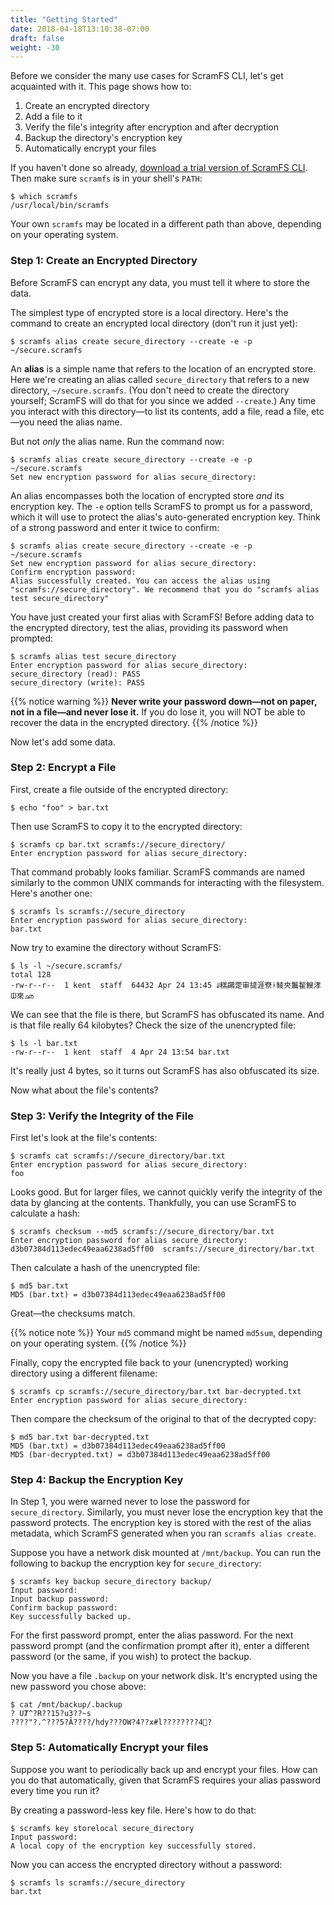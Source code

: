 ```yaml
---
title: "Getting Started"
date: 2018-04-18T13:10:38-07:00
draft: false
weight: -30
---
```


Before we consider the many use cases for ScramFS CLI, let's get acquainted with it. This page shows how to:

1. Create an encrypted directory
2. Add a file to it
3. Verify the file's integrity after encryption and after decryption
4. Backup the directory's encryption key
5. Automatically encrypt your files

If you haven't done so already, [download a trial version of ScramFS CLI](https://scramfs.com/download/). Then make sure `scramfs` is in your shell's `PATH`:

```
$ which scramfs
/usr/local/bin/scramfs
```

Your own `scramfs` may be located in a different path than above, depending on your operating system.

### Step 1: Create an Encrypted Directory

Before ScramFS can encrypt any data, you must tell it where to store the data. 

The simplest type of encrypted store is a local directory. Here's the command to create an encrypted local directory (don't run it just yet):

```
$ scramfs alias create secure_directory --create -e -p ~/secure.scramfs
```

An **alias** is a simple name that refers to the location of an encrypted store. Here we're creating an alias called `secure_directory` that refers to a new directory, `~/secure.scramfs`. (You don't need to create the directory yourself; ScramFS will do that for you since we added `--create`.) Any time you interact with this directory—to list its contents, add a file, read a file, etc—you need the alias name.

But not _only_ the alias name. Run the command now:

```
$ scramfs alias create secure_directory --create -e -p ~/secure.scramfs
Set new encryption password for alias secure_directory:
```

An alias encompasses both the location of encrypted store _and_ its encryption key. The `-e` option tells ScramFS to prompt us for a password, which it will use to protect the alias's auto-generated encryption key. Think of a strong password and enter it twice to confirm:

```
$ scramfs alias create secure_directory --create -e -p ~/secure.scramfs
Set new encryption password for alias secure_directory: 
Confirm encryption password: 
Alias successfully created. You can access the alias using "scramfs://secure_directory". We recommend that you do "scramfs alias test secure_directory"
```

You have just created your first alias with ScramFS! Before adding data to the encrypted directory, test the alias, providing its password when prompted:

```
$ scramfs alias test secure_directory
Enter encryption password for alias secure_directory: 
secure_directory (read): PASS
secure_directory (write): PASS
```

{{% notice warning %}}
**Never write your password down—not on paper, not in a file—and never lose it.** If you do lose it, you will NOT be able to recover the data in the encrypted directory.
{{% /notice %}}

Now let's add some data.

### Step 2: Encrypt a File

First, create a file outside of the encrypted directory:

```
$ echo "foo" > bar.txt
```

Then use ScramFS to copy it to the encrypted directory:

```
$ scramfs cp bar.txt scramfs://secure_directory/
Enter encryption password for alias secure_directory: 
```

That command probably looks familiar. ScramFS commands are named similarly to the common UNIX commands for interacting with the filesystem. Here's another one:

```
$ scramfs ls scramfs://secure_directory
Enter encryption password for alias secure_directory: 
bar.txt
```

Now try to examine the directory without ScramFS:

```
$ ls -l ~/secure.scramfs/
total 128
-rw-r--r--  1 kent  staff  64432 Apr 24 13:45 ꆽ糕鸊萣审㨗涯尞ᚼ鲮㚒鬞䨂䱸涍ᙡ來ഛ
```

We can see that the file is there, but ScramFS has obfuscated its name. And is that file really 64 kilobytes? Check the size of the unencrypted file:

```
$ ls -l bar.txt
-rw-r--r--  1 kent  staff  4 Apr 24 13:54 bar.txt
```

It's really just 4 bytes, so it turns out ScramFS has also obfuscated its size.

Now what about the file's contents?

### Step 3: Verify the Integrity of the File

First let's look at the file's contents:

```
$ scramfs cat scramfs://secure_directory/bar.txt
Enter encryption password for alias secure_directory: 
foo
```

Looks good. But for larger files, we cannot quickly verify the integrity of the data by glancing at the contents. Thankfully, you can use ScramFS to calculate a hash:

```
$ scramfs checksum --md5 scramfs://secure_directory/bar.txt
Enter encryption password for alias secure_directory: 
d3b07384d113edec49eaa6238ad5ff00  scramfs://secure_directory/bar.txt
```

Then calculate a hash of the unencrypted file:

```
$ md5 bar.txt
MD5 (bar.txt) = d3b07384d113edec49eaa6238ad5ff00
```

Great—the checksums match.

{{% notice note %}}
Your `md5` command might be named `md5sum`, depending on your operating system.
{{% /notice %}}

Finally, copy the encrypted file back to your (unencrypted) working directory using a different filename:

```
$ scramfs cp scramfs://secure_directory/bar.txt bar-decrypted.txt
Enter encryption password for alias secure_directory:
```

Then compare the checksum of the original to that of the decrypted copy:

```
$ md5 bar.txt bar-decrypted.txt 
MD5 (bar.txt) = d3b07384d113edec49eaa6238ad5ff00
MD5 (bar-decrypted.txt) = d3b07384d113edec49eaa6238ad5ff00
```

### Step 4: Backup the Encryption Key

In Step 1, you were warned never to lose the password for `secure_directory`. Similarly, you must never lose the encryption key that the password protects. The encryption key is stored with the rest of the alias metadata, which ScramFS generated when you ran `scramfs alias create`.

Suppose you have a network disk mounted at `/mnt/backup`. You can run the following to backup the encryption key for `secure_directory`:

```
$ scramfs key backup secure_directory backup/
Input password: 
Input backup password: 
Confirm backup password: 
Key successfully backed up.
```

For the first password prompt, enter the alias password. For the next password prompt (and the confirmation prompt after it), enter a different password (or the same, if you wish) to protect the backup.

Now you have a file `.backup` on your network disk. It's encrypted using the new password you chose above:

```
$ cat /mnt/backup/.backup 
? UȾ^?R??15?u3??~s
????"?.^???5?Ȃ????/hdy???OW?4??x#l????????4՗?
```

<Bit about restoring from backup>

### Step 5: Automatically Encrypt your files

Suppose you want to periodically back up and encrypt your files. How can you do that automatically, given that ScramFS requires your alias password every time you run it?

By creating a password-less key file. Here's how to do that:

```
$ scramfs key storelocal secure_directory
Input password: 
A local copy of the encryption key successfully stored.
```

Now you can access the encrypted directory without a password:

```
$ scramfs ls scramfs://secure_directory
bar.txt
```

<Bit about scripting backups>